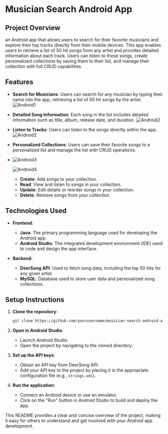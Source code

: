 
# **Musician Search Android App**

## **Project Overview**

an Android app that allows users to search for their favorite musicians and explore their top tracks directly from their mobile devices. 
This app enables users to retrieve a list of 50 hit songs from any artist and provides detailed information about each track. 
Users can listen to these songs, create personalized collections by saving them to their list, and manage their collection with full CRUD capabilities.

## **Features**

- **Search for Musicians**: Users can search for any musician by typing their name into the app, retrieving a list of 50 hit songs by the artist.
  ![Android1](https://github.com/user-attachments/assets/479688ef-8aa8-4419-996c-5ec142074427)

- **Detailed Song Information**: Each song in the list includes detailed information such as title, album, release date, and duration.
  ![Android2](https://github.com/user-attachments/assets/f742ad77-9805-4895-bb26-a1886deb58e0)

- **Listen to Tracks**: Users can listen to the songs directly within the app.
  ![Android2](https://github.com/user-attachments/assets/c8d16602-7cae-4b9c-9782-96add1097590)

- **Personalized Collections**: Users can save their favorite songs to a personalized list and manage the list with CRUD operations.
- ![Android3](https://github.com/user-attachments/assets/4eb4513d-1018-44dd-930e-b8f0b7fa01ea)

  ![Android4](https://github.com/user-attachments/assets/31288019-a11d-4871-9399-d9ef32a951c9)

  - **Create**: Add songs to your collection.
  - **Read**: View and listen to songs in your collection.
  - **Update**: Edit details or reorder songs in your collection.
  - **Delete**: Remove songs from your collection.

## **Technologies Used**

- **Frontend**:
  - **Java**: The primary programming language used for developing the Android app.
  - **Android Studio**: The integrated development environment (IDE) used to code and design the app interface.

- **Backend**:
  - **DeerSong API**: Used to fetch song data, including the top 50 hits for any given artist.
  - **MySQL**: Database used to store user data and personalized song collections.

## **Setup Instructions**

1. **Clone the repository**:
   ```bash
   git clone https://github.com/yourusername/musician-search-android-app.git
   ```
2. **Open in Android Studio**:
   - Launch Android Studio.
   - Open the project by navigating to the cloned directory.
   
3. **Set up the API keys**:
   - Obtain an API key from DeerSong API.
   - Add your API key to the project by placing it in the appropriate configuration file (e.g., `strings.xml`).

4. **Run the application**:
   - Connect an Android device or use an emulator.
   - Click on the "Run" button in Android Studio to build and deploy the app.
 

This README provides a clear and concise overview of the project, making it easy for others to understand and get involved with your Android app development.
